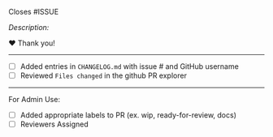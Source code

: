 Closes #ISSUE

_Description:_

<!-- Briefly describe what you're adding or fixing with this PR -->

❤️ Thank you!

---

<!-- < < < < < < < < < < < < < < < < < < < < < < < < < < < < < < < < < ☺
v                    Thanks for creating a PR!
v    Before smashing the submit button please review the checkboxes
☺ > > > > > > > > > > > > > > > > > > > > > > > > > > > > > > > > >  -->

* [ ] Added entries in `CHANGELOG.md` with issue # and GitHub username
* [ ] Reviewed `Files changed` in the github PR explorer

---

For Admin Use:

* [ ] Added appropriate labels to PR (ex. wip, ready-for-review, docs)
* [ ] Reviewers Assigned

